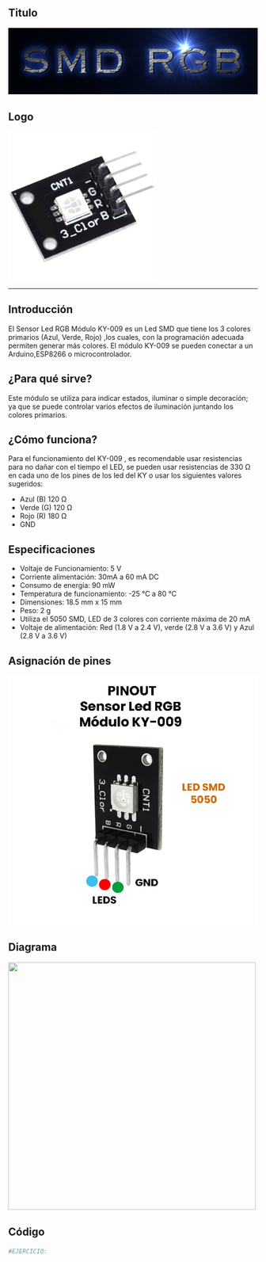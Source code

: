 ## Titulo
![](TituloSMD_RGB.png)

## Logo
<img src="logoSMD_RGB.jpg" width="300">

___
## Introducción
El Sensor Led RGB Módulo KY-009 es un Led SMD que tiene los 3 colores primarios (Azul, Verde, Rojo) ,los cuales, con la programación adecuada permiten generar más colores. El módulo KY-009 se pueden conectar a un Arduino,ESP8266 o microcontrolador.

## ¿Para qué sirve?
Este módulo se utiliza para indicar estados, iluminar o simple decoración; ya que se puede controlar varios efectos de iluminación juntando los colores primarios.

## ¿Cómo funciona?
Para el funcionamiento del KY-009 , es recomendable usar resistencias para no dañar con el tiempo el LED,  se pueden usar resistencias de 330 Ω en cada uno de los pines de los led del KY o usar los siguientes valores sugeridos:

- Azul    (B)       120 Ω
- Verde   (G)       120 Ω
- Rojo    (R)       180 Ω
- GND

## Especificaciones
- Voltaje de Funcionamiento: 5 V
- Corriente alimentación: 30mA a 60 mA DC
- Consumo de energía: 90 mW
- Temperatura de funcionamiento: -25 °C a 80 °C
- Dimensiones: 18.5 mm x 15 mm
- Peso: 2 g
- Utiliza el 5050 SMD, LED de 3 colores con corriente máxima de 20 mA
- Voltaje de alimentación: Red (1.8 V a 2.4 V), verde (2.8 V a 3.6 V) y Azul (2.8 V a 3.6 V)

## Asignación de pines
![](pinesSMD_RGB.jpg)

## Diagrama
<img src="diagrama.png" width="500" height="500">

## Código
```python
#EJERCICIO:
```
